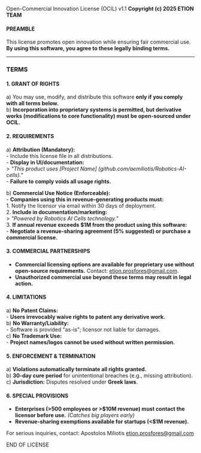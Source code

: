 Open-Commercial Innovation License (OCIL) v1.1
**Copyright (c) 2025 ETION TEAM**  

#### **PREAMBLE**  
This license promotes open innovation while ensuring fair commercial use. **By using this software, you agree to these legally binding terms.**  

---

### **TERMS**  

#### **1. GRANT OF RIGHTS**  
   a) You may use, modify, and distribute this software **only if you comply with all terms below.**  
   b) **Incorporation into proprietary systems is permitted, but derivative works (modifications to core functionality) must be open-sourced under OCIL.**

#### **2. REQUIREMENTS**  
   a) **Attribution (Mandatory):**  
      - Include this license file in all distributions.  
      - **Display in UI/documentation:**  
        > *"This product uses [Project Name] (github.com/aemiliotis/Robotics-AI-cells)."*  
      - **Failure to comply voids all usage rights.**  

   b) **Commercial Use Notice (Enforceable):**  
      - **Companies using this in revenue-generating products must:**  
        1. Notify the licensor via email within 30 days of deployment.  
        2. **Include in documentation/marketing:**  
           > *"Powered by Robotics AI Cells technology."*  
        3. **If annual revenue exceeds $1M from the product using this software:**  
           - **Negotiate a revenue-sharing agreement (5% suggested) or purchase a commercial license.**

#### **3. COMMERCIAL PARTNERSHIPS**  
   - **Commercial licensing options are available for proprietary use without open-source requirements.** Contact: etion.prosfores@gmail.com.  
   - **Unauthorized commercial use beyond these terms may result in legal action.**

#### **4. LIMITATIONS**  
   a) **No Patent Claims:**  
      - **Users irrevocably waive rights to patent any derivative work.**  
   b) **No Warranty/Liability:**  
      - Software is provided "as-is"; licensor not liable for damages.  
   c) **No Trademark Use:**  
      - **Project names/logos cannot be used without written permission.**  

#### **5. ENFORCEMENT & TERMINATION**  
   a) **Violations automatically terminate all rights granted.**  
   b) **30-day cure period** for unintentional breaches (e.g., missing attribution).  
   c) **Jurisdiction:** Disputes resolved under **Greek laws**.

#### **6. SPECIAL PROVISIONS**  
   - **Enterprises (>500 employees or >$10M revenue) must contact the licensor before use.** *(Catches big players early)*  
   - **Revenue-sharing exemptions available for startups (<$1M revenue).**  

For serious inquiries, contact: 
Apostolos Miliotis
etion.prosfores@gmail.com

END OF LICENSE
